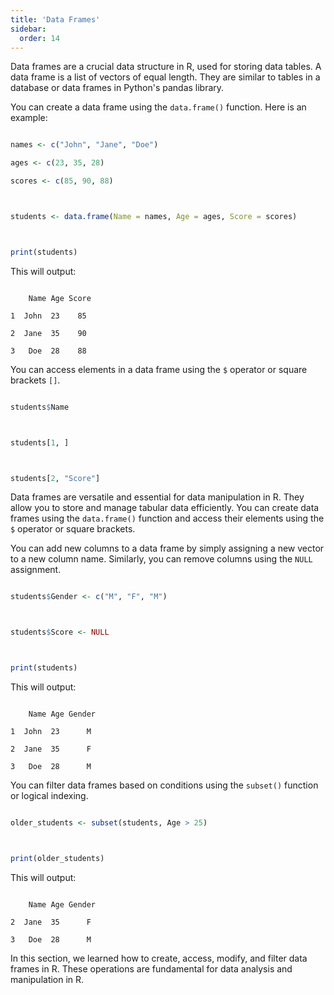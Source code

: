 ```yaml
---
title: 'Data Frames'
sidebar:
  order: 14
---
```


 Data frames are a crucial data structure in R, used for storing data tables. A data frame is a list of vectors of equal length. They are similar to tables in a database or data frames in Python's pandas library.





You can create a data frame using the `data.frame()` function. Here is an example:



```r

names <- c("John", "Jane", "Doe")

ages <- c(23, 35, 28)

scores <- c(85, 90, 88)



students <- data.frame(Name = names, Age = ages, Score = scores)



print(students)

```



This will output:



```

    Name Age Score

1  John  23    85

2  Jane  35    90

3   Doe  28    88

```





You can access elements in a data frame using the `$` operator or square brackets `[]`.



```r

students$Name



students[1, ]



students[2, "Score"]

```





Data frames are versatile and essential for data manipulation in R. They allow you to store and manage tabular data efficiently. You can create data frames using the `data.frame()` function and access their elements using the `$` operator or square brackets.





You can add new columns to a data frame by simply assigning a new vector to a new column name. Similarly, you can remove columns using the `NULL` assignment.



```r

students$Gender <- c("M", "F", "M")



students$Score <- NULL



print(students)

```



This will output:



```

    Name Age Gender

1  John  23      M

2  Jane  35      F

3   Doe  28      M

```





You can filter data frames based on conditions using the `subset()` function or logical indexing.



```r

older_students <- subset(students, Age > 25)



print(older_students)

```



This will output:



```

    Name Age Gender

2  Jane  35      F

3   Doe  28      M

```





In this section, we learned how to create, access, modify, and filter data frames in R. These operations are fundamental for data analysis and manipulation in R.